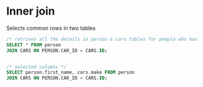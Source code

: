# Inner join

Selects common rows in two tables

```sql
/* retrives all the details in person & cars tables for people who has cars */
SELECT * FROM person
JOIN CARS ON PERSON.CAR_ID = CARS.ID;


/* selected columns */
SELECT person.first_name, cars.make FROM person
JOIN CARS ON PERSON.CAR_ID = CARS.ID;
```
